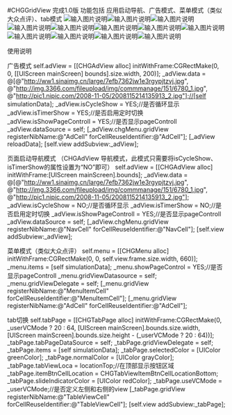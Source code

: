 #CHGGridView
完成1.0版
功能包括 应用启动导航、广告模式、菜单模式（类似大众点评）、tab模式
![输入图片说明](http://git.oschina.net/uploads/images/2016/0822/015444_dd33c2ee_3935.jpeg "在这里输入图片标题")![输入图片说明](http://git.oschina.net/uploads/images/2016/0822/015502_27ecd593_3935.jpeg "在这里输入图片标题")![输入图片说明](http://git.oschina.net/uploads/images/2016/0822/015511_15a49e1b_3935.jpeg "在这里输入图片标题")![输入图片说明](http://git.oschina.net/uploads/images/2016/0822/015529_de244cc5_3935.jpeg "在这里输入图片标题")![输入图片说明](http://git.oschina.net/uploads/images/2016/0822/015539_5a2b3da8_3935.jpeg "在这里输入图片标题")![输入图片说明](http://git.oschina.net/uploads/images/2016/0822/015548_e0384aa4_3935.jpeg "在这里输入图片标题")![输入图片说明](http://git.oschina.net/uploads/images/2016/0822/015556_29f53d39_3935.jpeg "在这里输入图片标题")![输入图片说明](http://git.oschina.net/uploads/images/2016/0822/015605_9340dc9b_3935.jpeg "在这里输入图片标题")![输入图片说明](http://git.oschina.net/uploads/images/2016/0822/015613_c72868fd_3935.jpeg "在这里输入图片标题")![输入图片说明](http://git.oschina.net/uploads/images/2016/0822/015623_c0ddf248_3935.jpeg "在这里输入图片标题")![输入图片说明](http://git.oschina.net/uploads/images/2016/0822/015632_d0974ddd_3935.jpeg "在这里输入图片标题")![输入图片说明](http://git.oschina.net/uploads/images/2016/0822/015640_63dfe02c_3935.jpeg "在这里输入图片标题")


使用说明 

广告模式 
self.adView = [[CHGAdView alloc] initWithFrame:CGRectMake(0, 0, [[UIScreen mainScreen] bounds].size.width, 200)];
_adView.data = @[@"http://ww1.sinaimg.cn/large/7efb7362jw1e3rgypjtzvj.jpg",
@"http://img.3366.com/fileupload/img/commmanage/151/6780_1.jpg",
@"http://pic1.nipic.com/2008-11-05/2008115214135913_2.jpg"];//[self simulationData];
_adView.isCycleShow = YES;//是否循环显示
_adView.isTimerShow = YES;//是否启用定时切换
_adView.isShowPageControll = YES;//是否显示pageControll
_adView.dataSource = self;
[_adView.chgMenu.gridView registerNibName:@"AdCell" forCellReuseIdentifier:@"AdCell"];
[_adView reloadData];
[self.view addSubview:_adView];


页面启动导航模式 （CHGAdView 导航模式，此模式只需要将isCycleShow、isTimerShow的属性设置为“NO”即可）
self.adView = [[CHGAdView alloc] initWithFrame:[UIScreen mainScreen].bounds];
_adView.data = @[@"http://ww1.sinaimg.cn/large/7efb7362jw1e3rgypjtzvj.jpg",
@"http://img.3366.com/fileupload/img/commmanage/151/6780_1.jpg",
@"http://pic1.nipic.com/2008-11-05/2008115214135913_2.jpg"];
_adView.isCycleShow = NO;//是否循环显示
_adView.isTimerShow = NO;//是否启用定时切换
_adView.isShowPageControll = YES;//是否显示pageControll
_adView.dataSource = self;
[_adView.chgMenu.gridView registerNibName:@"NavCell" forCellReuseIdentifier:@"NavCell"];
[self.view addSubview:_adView];


菜单模式（类似大众点评） 
self.menu = [[CHGMenu alloc] initWithFrame:CGRectMake(0, 0, self.view.frame.size.width, 660)];
_menu.items = [self simulationData];
_menu.showPageControl = YES;//是否显示pageControll
_menu.gridViewDatasource = self;
_menu.gridViewDelegate = self;
[_menu.gridView registerNibName:@"MenuItemCell" forCellReuseIdentifier:@"MenuItemCell"];
[_menu.gridView registerNibName:@"AdCell" forCellReuseIdentifier:@"AdCell"];


tab切换 
self.tabPage = [[CHGTabPage alloc] initWithFrame:CGRectMake(0, _userVCMode ? 20 : 64, [UIScreen mainScreen].bounds.size.width, [UIScreen mainScreen].bounds.size.height - (_userVCMode ? 20 : 64))];
_tabPage.tabPageDataSource = self;
_tabPage.gridViewDelegate = self;
_tabPage.items = [self simulationData];
_tabPage.selectedColor = [UIColor greenColor];
_tabPage.normalColor = [UIColor grayColor];
_tabPage.tabViewLoca = locationTop;//在顶部显示按钮区域
_tabPage.itemBtnCellLocation = CHGTabViewItemBtnCellLocationBottom;
_tabPage.slideIndicatorColor = [UIColor redColor];
_tabPage.useVCMode = _userVCMode;//是否定义左侧和右侧的view
[_tabPage.gridView registerNibName:@"TableViewCell" forCellReuseIdentifier:@"TableViewCell"];
[self.view addSubview:_tabPage];
